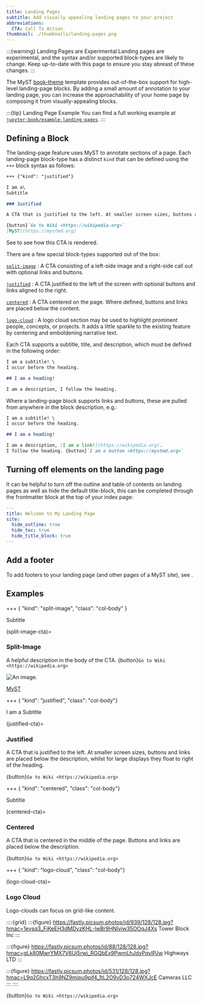 ```yaml
---
title: Landing Pages
subtitle: Add visually appealing landing pages to your project
abbreviations:
  CTA: Call To Action
thumbnail: ./thumbnails/landing-pages.png
---
```


:::{warning} Landing Pages are Experimental
Landing pages are experimental, and the syntax and/or supported block-types are likely to change. Keep up-to-date with this page to ensure you stay abreast of these changes.
:::

The MyST [book-theme](#template-site-myst-book-theme) template provides out-of-the-box support for high-level landing-page blocks. By adding a small amount of annotation to your landing page, you can increase the approachability of your home page by composing it from visually-appealing blocks.

:::{tip} Landing Page Example
You can find a full working example at [`jupyter-book/example-landing-pages`](https://github.com/jupyter-book/example-landing-pages).
:::

## Defining a Block

The landing-page feature uses MyST [](#blocks) to annotate sections of a page. Each landing-page block-type has a distinct `kind` that can be defined using the `+++` block syntax as follows:

```markdown
+++ {"kind": "justified"}

I am a\
Subtitle

### Justified

A CTA that is justified to the left. At smaller screen sizes, buttons and links are placed below the description, whilst for large displays they float to right of the heading.

{button}`Go to Wiki <https://wikipedia.org>`
[MyST](https://mystmd.org)
```

See [](#justified-cta) to see how this CTA is rendered.

There are a few special block-types supported out of the box:

[`split-image`](#split-image-cta)
: A CTA consisting of a left-side image and a right-side call out with optional links and buttons.

[`justified`](#justified-cta)
: A CTA justified to the left of the screen with optional buttons and links aligned to the right.

[`centered`](#centered-cta)
: A CTA centered on the page. Where defined, buttons and links are placed below the content.

[`logo-cloud`](#logo-cloud-cta)
: A logo cloud section may be used to highlight prominent people, concepts, or projects. It adds a little sparkle to the existing [](#grids) feature by centering and emboldening narrative text.

Each CTA supports a subtitle, title, and description, which must be defined in the following order:

```markdown
I am a subtitle! \
I occur before the heading.

## I am a heading!

I am a description, I follow the heading.
```

Where a landing-page block supports links and buttons, these are pulled from anywhere in the block description, e.g.:

```markdown
I am a subtitle! \
I occur before the heading.

## I am a heading!

I am a description, [I am a link!](https://wikipedia.org).
I follow the heading. {button}`I am a button <https://mystmd.org>`
```

## Turning off elements on the landing page

It can be helpful to turn off the outline and table of contents on landing pages as well as hide the default title-block, this can be completed through the frontmatter block at the top of your index page:

```yaml
---
title: Welcome to My Landing Page
site:
  hide_outline: true
  hide_toc: true
  hide_title_block: true
---
```

## Add a footer

To add footers to your landing page (and other pages of a MyST site), see [](#navigation:footer).

## Examples

+++ { "kind": "split-image", "class": "col-body" }

Subtitle

(split-image-cta)=

### Split-Image

A helpful description in the body of the CTA. {button}`Go to Wiki <https://wikipedia.org>`

![An image.](https://fastly.picsum.photos/id/1045/512/512.jpg?hmac=xSX-hQcOc9AVckDyczqSvsXTDAJqpF8WBgEWAYGN0AI)

[MyST](https://mystmd.org)

+++ { "kind": "justified", "class": "col-body"}

I am a Subtitle

(justified-cta)=

### Justified

A CTA that is justified to the left. At smaller screen sizes, buttons and links are placed below the description, whilst for large displays they float to right of the heading.

{button}`Go to Wiki <https://wikipedia.org>`

+++ { "kind": "centered", "class": "col-body"}

Subtitle

(centered-cta)=

### Centered

A CTA that is centered in the middle of the page. Buttons and links are placed below the description.

{button}`Go to Wiki <https://wikipedia.org>`

+++ { "kind": "logo-cloud", "class": "col-body"}

(logo-cloud-cta)=

### Logo Cloud

Logo-clouds can focus on grid-like content.

::::{grid}
:::{figure} https://fastly.picsum.photos/id/939/128/128.jpg?hmac=1eysq3_FiKeEH3dMDvzKHL-lwBr9HNlviw35OOqJ4Xs
Tower Block Inc
:::

:::{figure} https://fastly.picsum.photos/id/88/128/128.jpg?hmac=gLk80MwrYMX7V6Uj5rwj_RGQbEx9PwmLhJdyPqvlPJw
Highways LTD
:::

:::{figure} https://fastly.picsum.photos/id/531/128/128.jpg?hmac=L9q2GhcxT3h9NZ9mjpu9pif4_1tL2O9vD3o724WXJcE
Cameras LLC
:::
::::

{button}`Go to Wiki <https://wikipedia.org>`
